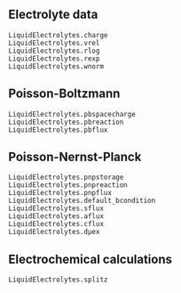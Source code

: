 ## Electrolyte data


```@docs
LiquidElectrolytes.charge
LiquidElectrolytes.vrel
LiquidElectrolytes.rlog
LiquidElectrolytes.rexp
LiquidElectrolytes.wnorm
```

## Poisson-Boltzmann
```@docs
LiquidElectrolytes.pbspacecharge
LiquidElectrolytes.pbreaction
LiquidElectrolytes.pbflux
```

## Poisson-Nernst-Planck
```@docs
LiquidElectrolytes.pnpstorage
LiquidElectrolytes.pnpreaction
LiquidElectrolytes.pnpflux
LiquidElectrolytes.default_bcondition
LiquidElectrolytes.sflux
LiquidElectrolytes.aflux
LiquidElectrolytes.cflux
LiquidElectrolytes.dμex
```

## Electrochemical calculations
```@docs
LiquidElectrolytes.splitz
```
